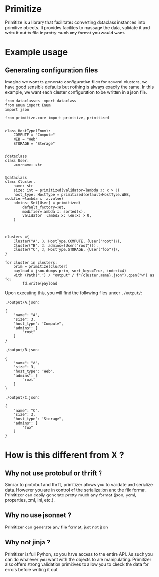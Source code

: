 # Primitize

Primitize is a library that facilitates converting dataclass instances into primitive objects. It provides facilites to massage the data, validate it and write it out to file in pretty much any format you would want.

# Example usage
## Generating configuration files
Imagine we want to generate configuration files for several clusters, we have good sensible defaults but nothing is always exactly the same. In this example, we want each cluster configuration to be written in a json file.

```
from dataclasses import dataclass
from enum import Enum
import json

from primitize.core import primitize, primitized


class HostType(Enum):
    COMPUTE = "Compute"
    WEB = "Web"
    STORAGE = "Storage"


@dataclass
class User:
    username: str


@dataclass
class Cluster:
    name: str
    size: int = primitized(validator=lambda x: x > 0)
    host_type: HostType = primitized(default=HostType.WEB, modifier=lambda x: x.value)
    admins: Set[User] = primitized(
        default_factory=set,
        modifier=lambda x: sorted(x),
        validator: lambda x: len(x) > 0,
    )



clusters ={
    Cluster("A", 3, HostType.COMPUTE, {User("root")}),
    Cluster("B", 3, admins={User("root")}),
    Cluster("C", 3, HostType.STORAGE, {User("foo")}),
}

for cluster in clusters:
    prim = primitize(cluster)
    payload = json.dumps(prim, sort_keys=True, indent=4)
    with (Path(".") / "output" / f"{cluster.name}.json").open("w") as fd:
        fd.write(payload)
```

Upon executing this, you will find the following files under `./output/`:

`./output/A.json`:
```
{
    "name": "A",
    "size": 3,
    "host_type": "Compute",
    "admins": [
        "root"
    ]
}
```

`./output/B.json`:
```
{
    "name": "A",
    "size": 3,
    "host_type": "Web",
    "admins": [
        "root"
    ]
}
```

`./output/C.json`:
```
{
    "name": "C",
    "size": 3,
    "host_type": "Storage",
    "admins": [
        "foo"
    ]
}
```


# How is this different from X ?

## Why not use protobuf or thrift ?
Similar to protobuf and thrift, primitizer allows you to validate and serialize data. However you are in control of the serialization and the file format. Primitizer can easily generate pretty much any format (json, yaml, properties, xml, ini, etc.).

## Why no use jsonnet ?
Primitizer can generate any file format, just not json

## Why not jinja ?
Primitizer is full Python, so you have access to the entire API. As such you can do whatever you want with the objects to are manipulating.
Primitizer also offers strong validation primitives to allow you to check the data for errors before writing it out.
